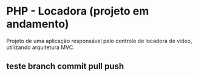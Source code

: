 # PHP - Locadora (projeto em andamento)
Projeto de uma aplicação responsável pelo controle de locadora de vídeo, utilizando arquitetura MVC.

## teste branch commit pull push
